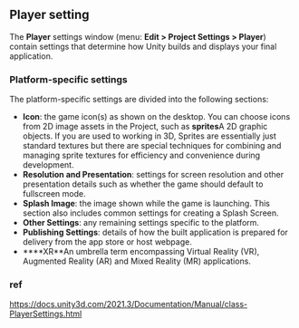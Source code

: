 ## Player setting 
The **Player** settings window (menu: **Edit > Project Settings > Player**) contain settings that determine how Unity builds and displays your final application.

###  Platform-specific settings

The platform-specific settings are divided into the following sections:

-   **Icon**: the game icon(s) as shown on the desktop. You can choose icons from 2D image assets in the Project, such as **sprites**A 2D graphic objects. If you are used to working in 3D, Sprites are essentially just standard textures but there are special techniques for combining and managing sprite textures for efficiency and convenience during development. 
-   **Resolution and Presentation**: settings for screen resolution and other presentation details such as whether the game should default to fullscreen mode.
-   **Splash Image**: the image shown while the game is launching. This section also includes common settings for creating a Splash Screen. 
-   **Other Settings**: any remaining settings specific to the platform.
-   **Publishing Settings**: details of how the built application is prepared for delivery from the app store or host webpage.
-   ****XR**An umbrella term encompassing Virtual Reality (VR), Augmented Reality (AR) and Mixed Reality (MR) applications.

### ref 
https://docs.unity3d.com/2021.3/Documentation/Manual/class-PlayerSettings.html
